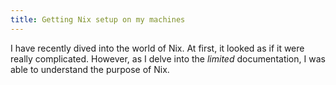```yaml
---
title: Getting Nix setup on my machines
---
```


I have recently dived into the world of Nix. At first, it looked as if it were really complicated. However, as I delve into the *limited* documentation, I was able to understand the purpose of Nix.